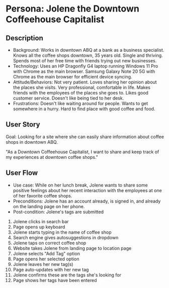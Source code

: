 # Persona: Jolene the Downtown Coffeehouse Capitalist

## Description
* Background: Works in downtown ABQ at a bank as a business specialist. Knows all the coffee shops downtown, 35 years old. Single and thriving. Spends most of her free time with friends trying out new businesses.
* Technology: Uses an HP Dragonfly G4 laptop running Windows 11 Pro with Chrome as the main browser. Samsung Galaxy Note 20 5G with Chrome as the main browser for efficient device syncing. 
* Attitude/Behaviors: Not very patient. Loves sharing her opinion about the places she visits. Very professional, comfortable in life. Makes friends with the employees of the places she goes to. Likes good customer service. Doesn't like being tied to her desk.
* Frustrations: Doesn't like waiting around for people. Wants to get somewhere in a hurry. Hard to find place with good coffee and food.

## User Story
Goal: Looking for a site where she can easily share information about coffee shops in downtown ABQ.

"As a Downtown Coffeehouse Capitalist, I want to share and keep track of my experiences at downtown coffee shops."

## User Flow
* Use case: While on her lunch break, Jolene wants to share some positive feelings about her recent interaction with the employees at one of her favorite coffee shops.
* Preconditions: Jolene has an account already, is signed in, and already on the landing page on her phone.
* Post-condition: Jolene's tags are submitted 

1. Jolene clicks in search bar
2. Page opens up keyboard
3. Jolene starts typing in the name of coffee shop
4. Search engine gives autosuggestions in dropdown
5. Jolene taps on correct coffee shop
6. Website takes Jolene from landing page to location page
7. Jolene selects "Add Tag" option
8. Page opens her selected option
9. Jolene leaves her new tag(s)
10. Page auto-updates with her new tag
11. Jolene confirms these are the tags she's looking for
12. Page shows her tags have been entered